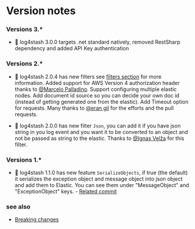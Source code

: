 Version notes
=====================

<!-- ---
layout: docs
title: Version Notes
description: List of version notes
redirect_from: "/version_notes/"
--- -->

### Versions 3.*
* :green_book: log4stash 3.0.0 targets .net standard natively, removed RestSharp dependency and added API Key authentication

### Versions 2.*

* :green_book: log4stash 2.0.4 has new filters see [filters section][filters-section] for more information. Added support for AWS Version 4 authorization header thanks to [@Marcelo Palladino][mfpalladino]. Support configuring multiple elastic nodes. Add document id source so you can decide your own doc id (instead of getting generated one from the elastic). Add Timeout option for requests. Many thanks to [@eran gil][erangil] for the efforts and the pull requests.

* :green_book: log4stash 2.0.0 has new filter `Json`, you can add it if you have json string in you log event and you want it to be converted to an object and not be passed as string to the elastic. Thanks to [@Ignas Velža][ignasv] for this filter.

### Versions 1.*

* :green_book: log4stash 1.1.0 has new feature `SerializeObjects`, if true (the default) it serializes the exception object and message object into json object and add them to Elastic. You can see them under "MessageObject" and "ExceptionObject" keys.  - [Related commit](https://github.com/urielha/log4stash/commit/560676de9b074be70e00f93566c543a846ba5c8e)


### see also 
* [Breaking changes](https://github.com/urielha/log4stash/blob/master/docs/breaking.md)


[ignasv]:https://github.com/ignasv
[erangil]:https://github.com/erangil2
[mfpalladino]:https://github.com/mfpalladino

[filters-section]:https://github.com/urielha/log4stash#filters
